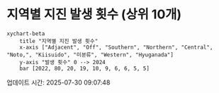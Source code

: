 # 지역별 지진 발생 횟수 (상위 10개)

```mermaid
xychart-beta
    title "지역별 지진 발생 횟수"
    x-axis ["Adjacent", "Off", "Southern", "Northern", "Central", "Noto,", "Kiisuido", "미분류", "Western", "Hyuganada"]
    y-axis "발생 횟수" 0 --> 2024
    bar [2022, 80, 20, 19, 10, 9, 6, 6, 5, 5]
```

업데이트 시간: 2025-07-30 09:07:48
